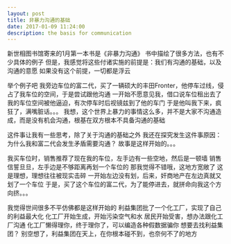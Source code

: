 ```yaml
---
layout: post
title: 非暴力沟通的基础
date: 2017-01-09 11:24:00
description: the basis for communication
---
```


新世相图书馆寄来的1月第一本书是《非暴力沟通》
书中描绘了很多方法，也有不少具体的例子
但是，我感觉将这些付诸实施的前提是：我们有沟通的基础，以及沟通的意愿
如果没有这个前提，一切都是浮云

举个例子吧
我旁边车位的富二代，买了一辆硕大的丰田Fronter，他停车过线，侵占了我车位的空间，于是尝试跟他沟通
一开始不愿意见我，借口说车位租出去了
我的车位空间被他逼迫，有次停车时后视镜兹到了他的车门
于是他叫我下来，疯狂了，满嘴脏话。。。
我想，这个世界上暴力的事情这么多，并不是大家不沟通造成，而是没有机会沟通，根基在双方根本不具备沟通的基础

这件事让我有一些思考，除了关于沟通的基础之外
我还在探究发生这件事原因：为什么我和富二代会发生矛盾需要沟通？
故事是这样开始的。。。

我买车位时，销售推荐了现在我的车位，左手边有一些空地，然后是一顿墙
销售信誓旦旦，左手边是不够距离再划一个车位的
那我觉得不错哦，这地方宽敞了
这是理想，理想往往被现实击碎
一开始左边没有划，后来，奸商地产在左边真就又划了一个车位
于是，买了这个车位的富二代，为了能停进去，就拼命向我这个方向挤。。。

我觉得世间很多不平仿佛都是这样开始的
利益集团批了一个化工厂，实现了自己的利益最大化
化工厂开始生成，开始污染空气和水
居民开始受害，想办法跟化工厂沟通
化工厂懒得理你，终于理你了，可以编造各种假数据骗你
想要去找利益集团？ 别空想了，利益集团在天上，在你根本碰不到，也奈何不了的地方


